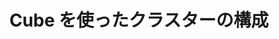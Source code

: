 ---
title: "Cube を使ったクラスターの構成"
excerpt: ""
permalink: /docs/ja/8.2/
redirect_from:
  - /theme-setup/
toc: true
toc_sticky: true
sidebar:
  nav: "ja"
---